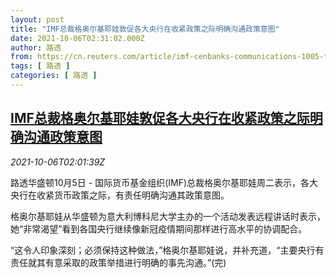 ```yaml
---
layout: post
title: "IMF总裁格奥尔基耶娃敦促各大央行在收紧政策之际明确沟通政策意图"
date: 2021-10-06T02:31:02.000Z
author: 路透
from: https://cn.reuters.com/article/imf-cenbanks-communications-1005-tues-idCNKBS2GW04B
tags: [ 路透 ]
categories: [ 路透 ]
---
```

<!--1633487462000-->
[IMF总裁格奥尔基耶娃敦促各大央行在收紧政策之际明确沟通政策意图](https://cn.reuters.com/article/imf-cenbanks-communications-1005-tues-idCNKBS2GW04B)
------

<div>
<div><i>2021-10-06T02:01:39Z</i></div><p>路透华盛顿10月5日 - 国际货币基金组织(IMF)总裁格奥尔基耶娃周二表示，各大央行在收紧货币政策之际，有责任明确沟通其政策意图。</p><p>格奥尔基耶娃从华盛顿为意大利博科尼大学主办的一个活动发表远程讲话时表示，她“非常渴望”看到各国央行继续像新冠疫情期间那样进行高水平的协调配合。</p><p>“这令人印象深刻；必须保持这种做法，”格奥尔基耶娃说，并补充道，“主要央行有责任就其有意采取的政策举措进行明确的事先沟通。”(完)</p>
</div>
